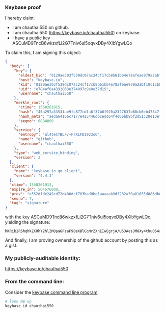 ### Keybase proof

I hereby claim:

  * I am chauthai550 on github.
  * I am chauthai550 (https://keybase.io/chauthai550) on keybase.
  * I have a public key ASCuMD9TncB6wkzxfLi2G7Tniv6ul5oqvxDBy4XlbYgwLQo

To claim this, I am signing this object:

```json
{
  "body": {
    "key": {
      "eldest_kid": "0120ae303f539dc07ac24cf17cb8b61bb4e78afeae979a2abf10c1cb85e56d88302d0a",
      "host": "keybase.io",
      "kid": "0120ae303f539dc07ac24cf17cb8b61bb4e78afeae979a2abf10c1cb85e56d88302d0a",
      "uid": "e784af0a4392863e374097c9a0e37d19",
      "username": "chauthai550"
    },
    "merkle_root": {
      "ctime": 1568261915,
      "hash": "45a297a33531ae9fc877cdfa6f37b0f920a2327637b68cb6eb47347fa1a81143d88d715005ac119b836ca1cef7e6db039aaf892fc9705ec94c3144ba201be11f",
      "hash_meta": "aeda64166c7177e425446dbcedd64f4d66bb8bf2d51c20e13effe0608e796b04",
      "seqno": 6884860
    },
    "service": {
      "entropy": "ul4teCTBLF/+FrXLFDI923oG",
      "name": "github",
      "username": "chauthai550"
    },
    "type": "web_service_binding",
    "version": 2
  },
  "client": {
    "name": "keybase.io go client",
    "version": "4.4.1"
  },
  "ctime": 1568261913,
  "expire_in": 504576000,
  "prev": "e562dfde249cd72d400dcf783bad0be1aaaaab8df232a30a81055d086db85a8d",
  "seqno": 7,
  "tag": "signature"
}
```

with the key [ASCuMD9TncB6wkzxfLi2G7Tniv6ul5oqvxDBy4XlbYgwLQo](https://keybase.io/chauthai550), yielding the signature:

```
hKRib2R5hqhkZXRhY2hlZMOpaGFzaF90eXBlCqNrZXnEIwEgrjA/U53AesJM8Xy4thu054r+rpeaKr8QwcuF5W2IMC0Kp3BheWxvYWTESpcCB8Qg5WLf3iSc1y1ADc94O60L4aqqq43yMqMKgQVdCG24Wo3EIEsP5xJvYCBKJlA9hFIFM8DKvCuBR0cZry0GhRCUmtJcAgHCo3NpZ8RATR6vB4Au39Pb5GQznPw7Jfp38GYpfkbD92WrJXZrakCiPX5RxldH4CfV06RocjaVEm4V97mUr0o/ugvpgW4vAahzaWdfdHlwZSCkaGFzaIKkdHlwZQildmFsdWXEIJzpvmzGKu9pZiJKXpOsCnnqT+jnsJETUH3vOCgIfLIqo3RhZ80CAqd2ZXJzaW9uAQ==

```

And finally, I am proving ownership of the github account by posting this as a gist.

### My publicly-auditable identity:

https://keybase.io/chauthai550

### From the command line:

Consider the [keybase command line program](https://keybase.io/download).

```bash
# look me up
keybase id chauthai550
```
